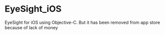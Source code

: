 # EyeSight_iOS
EyeSight for iOS using Objective-C. But it has been removed from app store because of lack of money 

